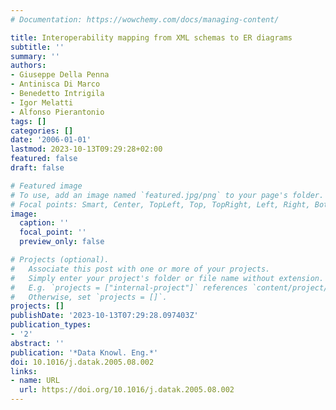 ```yaml
---
# Documentation: https://wowchemy.com/docs/managing-content/

title: Interoperability mapping from XML schemas to ER diagrams
subtitle: ''
summary: ''
authors:
- Giuseppe Della Penna
- Antinisca Di Marco
- Benedetto Intrigila
- Igor Melatti
- Alfonso Pierantonio
tags: []
categories: []
date: '2006-01-01'
lastmod: 2023-10-13T09:29:28+02:00
featured: false
draft: false

# Featured image
# To use, add an image named `featured.jpg/png` to your page's folder.
# Focal points: Smart, Center, TopLeft, Top, TopRight, Left, Right, BottomLeft, Bottom, BottomRight.
image:
  caption: ''
  focal_point: ''
  preview_only: false

# Projects (optional).
#   Associate this post with one or more of your projects.
#   Simply enter your project's folder or file name without extension.
#   E.g. `projects = ["internal-project"]` references `content/project/deep-learning/index.md`.
#   Otherwise, set `projects = []`.
projects: []
publishDate: '2023-10-13T07:29:28.097403Z'
publication_types:
- '2'
abstract: ''
publication: '*Data Knowl. Eng.*'
doi: 10.1016/j.datak.2005.08.002
links:
- name: URL
  url: https://doi.org/10.1016/j.datak.2005.08.002
---
```

